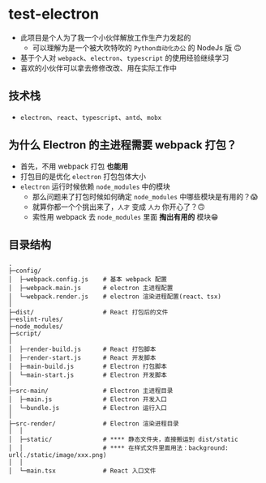 # test-electron

- 此项目是个人为了我一个小伙伴解放工作生产力发起的
  * 可以理解为是一个被大吹特吹的 `Python自动化办公` 的 NodeJs 版 🙃
- 基于个人对 `webpack`、`electron`、`typescript` 的使用经验继续学习
- 喜欢的小伙伴可以拿去修修改改、用在实际工作中

## 技术栈
- `electron`、`react`、`typescript`、`antd`、`mobx`

## 为什么 Electron 的主进程需要 webpack 打包？
- 首先，不用 webpack 打包 **也能用**
- 打包目的是优化 `electron` 打包包体大小
- `electron` 运行时候依赖 `node_modules` 中的模块
  * 那么问题来了打包时候如何确定 `node_modules` 中哪些模块是有用的？😱
  * 就算你都一个个挑出来了，`人才` 变成 `人力` 你开心了？🙃
  * 索性用 webpack 去 `node_modules` 里面 **掏出有用的** 模块😁

## 目录结构
```tree
.
├─config/
│  ├─webpack.config.js    # 基本 webpack 配置
│  ├─webpack.main.js      # electron 主进程配置
│  └─webpack.render.js    # electron 渲染进程配置(react、tsx)
│
├─dist/                   # React 打包后的文件
├─eslint-rules/
├─node_modules/
├─script/
│
│  ├─render-build.js      # React 打包脚本
│  ├─render-start.js      # React 开发脚本
│  ├─main-build.js        # Electron 打包脚本
│  └─main-start.js        # Electron 开发脚本
│
├─src-main/               # Electron 主进程目录
│  ├─main.js              # Electron 开发入口
│  └─bundle.js            # Electron 运行入口
│
├─src-render/             # Electron 渲染进程目录
│  │
│  ├─static/              # **** 静态文件夹，直接搬运到 dist/static
│  │                      # **** 在样式文件里面用法：background: url(./static/image/xxx.png)
│  │
│  └─main.tsx             # React 入口文件
```